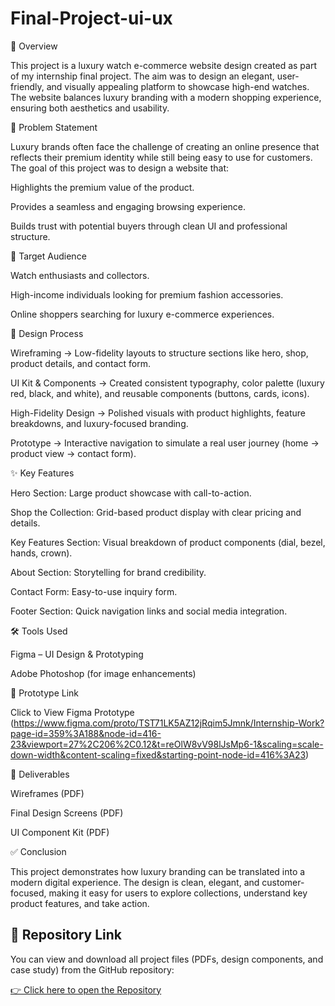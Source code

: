 # Final-Project-ui-ux

📖 Overview

This project is a luxury watch e-commerce website design created as part of my internship final project.
The aim was to design an elegant, user-friendly, and visually appealing platform to showcase high-end watches. The website balances luxury branding with a modern shopping experience, ensuring both aesthetics and usability.

🎯 Problem Statement

Luxury brands often face the challenge of creating an online presence that reflects their premium identity while still being easy to use for customers.
The goal of this project was to design a website that:

Highlights the premium value of the product.

Provides a seamless and engaging browsing experience.

Builds trust with potential buyers through clean UI and professional structure.

👥 Target Audience

Watch enthusiasts and collectors.

High-income individuals looking for premium fashion accessories.

Online shoppers searching for luxury e-commerce experiences.

📐 Design Process

Wireframing → Low-fidelity layouts to structure sections like hero, shop, product details, and contact form.

UI Kit & Components → Created consistent typography, color palette (luxury red, black, and white), and reusable components (buttons, cards, icons).

High-Fidelity Design → Polished visuals with product highlights, feature breakdowns, and luxury-focused branding.

Prototype → Interactive navigation to simulate a real user journey (home → product view → contact form).

✨ Key Features

Hero Section: Large product showcase with call-to-action.

Shop the Collection: Grid-based product display with clear pricing and details.

Key Features Section: Visual breakdown of product components (dial, bezel, hands, crown).

About Section: Storytelling for brand credibility.

Contact Form: Easy-to-use inquiry form.

Footer Section: Quick navigation links and social media integration.

🛠️ Tools Used

Figma – UI Design & Prototyping

Adobe Photoshop (for image enhancements)

🔗 Prototype Link

Click to View Figma Prototype
 (https://www.figma.com/proto/TST71LK5AZ12jRqim5Jmnk/Internship-Work?page-id=359%3A188&node-id=416-23&viewport=27%2C206%2C0.12&t=reOlW8vV98lJsMp6-1&scaling=scale-down-width&content-scaling=fixed&starting-point-node-id=416%3A23)

📑 Deliverables

Wireframes (PDF)

Final Design Screens (PDF)

UI Component Kit (PDF)

✅ Conclusion

This project demonstrates how luxury branding can be translated into a modern digital experience. The design is clean, elegant, and customer-focused, making it easy for users to explore collections, understand key product features, and take action.


## 📂 Repository Link
You can view and download all project files (PDFs, design components, and case study) from the GitHub repository:

[👉 Click here to open the Repository](https://github.com/muhammadnoman2111/Final-Project-ui-ux)

